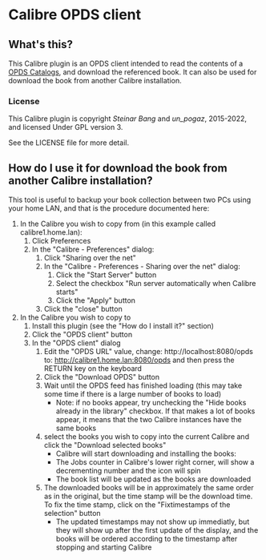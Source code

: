 # Calibre OPDS client

## What's this?

This Calibre plugin is an OPDS client intended to read the contents of a [OPDS Catalogs](https://en.wikipedia.org/wiki/Open_Publication_Distribution_System), and download the referenced book.
It can also be used for download the book from another Calibre installation.

### License
This Calibre plugin is copyright _Steinar Bang_ and _un_pogaz_, 2015-2022, and licensed Under GPL version 3.

See the LICENSE file for more detail.

## How do I use it for download the book from another Calibre installation?

This tool is useful to backup your book collection between two PCs using your home LAN, and that is the procedure documented here:

1. In the Calibre you wish to copy from (in this example called calibre1.home.lan):
    1. Click Preferences
    2. In the "Calibre - Preferences" dialog:
        1. Click "Sharing over the net"
        2. In the "Calibre - Preferences - Sharing over the net" dialog:
            1. Click the "Start Server" button
            2. Select the checkbox "Run server automatically when Calibre starts"
            3. Click the "Apply" button
        3. Click the "close" button
2. In the Calibre you wish to copy to
    1. Install this plugin (see the "How do I install it?" section)
    2. Click the "OPDS client" button
    3. In the "OPDS client" dialog
        1. Edit the "OPDS URL" value, change: http://localhost:8080/opds to: http://calibre1.home.lan:8080/opds and then press the RETURN key on the keyboard
        2. Click the "Download OPDS" button
        3. Wait until the OPDS feed has finished loading (this may take some time if there is a large number of books to load)
            - Note: if no books appear, try unchecking the "Hide books already in the library" checkbox. If that makes a lot of books appear, it means that the two Calibre instances have the same books
        4. select the books you wish to copy into the current Calibre and click the "Download selected books"
            - Calibre will start downloading and installing the books:
            - The Jobs counter in Calibre's lower right corner, will show a decrementing number and the icon will spin
            - The book list will be updated as the books are downloaded
        5. The downloaded books will be in approximately the same order as in the original, but the time stamp will be the download time. To fix the time stamp, click on the "Fixtimestamps of the selection" button
            - The updated timestamps may not show up immediatly, but they will show up after the first update of the display, and the books will be ordered according to the timestamp after stopping and starting Calibre